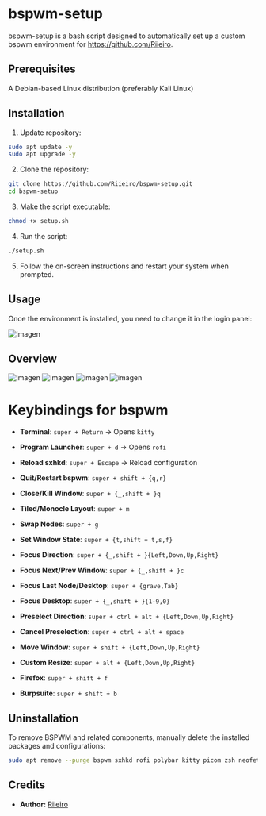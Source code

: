 
# bspwm-setup

bspwm-setup is a bash script designed to automatically set up a custom bspwm environment for https://github.com/Riieiro. 

## Prerequisites

A Debian-based Linux distribution (preferably Kali Linux)

## Installation

1. Update repository:
```bash
sudo apt update -y
sudo apt upgrade -y
```
2. Clone the repository:  
```bash
git clone https://github.com/Riieiro/bspwm-setup.git
cd bspwm-setup
```
3. Make the script executable:
```bash
chmod +x setup.sh
```
4. Run the script:
```bash
./setup.sh
```
5. Follow the on-screen instructions and restart your system when prompted.

## Usage

Once the environment is installed, you need to change it in the login panel:

![imagen](https://github.com/user-attachments/assets/500a63c9-3b1a-4608-b23f-0e5af0c7c66d)


## Overview
![imagen](https://github.com/user-attachments/assets/5d27f12c-ae04-4808-b329-91f8deff3794)
![imagen](https://github.com/user-attachments/assets/9708ab8a-362a-44bf-a1cb-fcc62cd5891a)
![imagen](https://github.com/user-attachments/assets/a28a5c37-6828-4a18-abfe-b2e24cabbdae)
![imagen](https://github.com/user-attachments/assets/02128d09-a90e-4ee0-886f-4cc5f5cf1eb6)

# Keybindings for bspwm

- **Terminal**: `super + Return` → Opens `kitty`
- **Program Launcher**: `super + d` → Opens `rofi`
- **Reload sxhkd**: `super + Escape` → Reload configuration

- **Quit/Restart bspwm**: `super + shift + {q,r}`
- **Close/Kill Window**: `super + {_,shift + }q`
- **Tiled/Monocle Layout**: `super + m`
- **Swap Nodes**: `super + g`
- **Set Window State**: `super + {t,shift + t,s,f}`

- **Focus Direction**: `super + {_,shift + }{Left,Down,Up,Right}`
- **Focus Next/Prev Window**: `super + {_,shift + }c`
- **Focus Last Node/Desktop**: `super + {grave,Tab}`
- **Focus Desktop**: `super + {_,shift + }{1-9,0}`

- **Preselect Direction**: `super + ctrl + alt + {Left,Down,Up,Right}`
- **Cancel Preselection**: `super + ctrl + alt + space`

- **Move Window**: `super + shift + {Left,Down,Up,Right}`
- **Custom Resize**: `super + alt + {Left,Down,Up,Right}`

- **Firefox**: `super + shift + f`
- **Burpsuite**: `super + shift + b`

## Uninstallation

To remove BSPWM and related components, manually delete the installed packages and configurations:

```bash
sudo apt remove --purge bspwm sxhkd rofi polybar kitty picom zsh neofetch bat lsd -y rm -rf ~/.config/bspwm ~/.config/sxhkd ~/.config/polybar ~/.config/rofi ~/.config/kitty ~/.config/picom ~/.zshrc ~/.p10k.zsh ~/Pictures/Wallpapers ~/.local/share/fonts
```

## Credits

- **Author:** [Riieiro](https://github.com/Riieiro)
